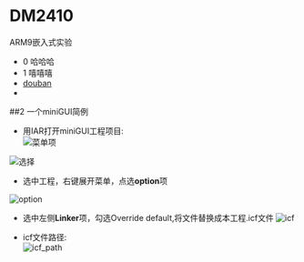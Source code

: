# DM2410
ARM9嵌入式实验


- 0 哈哈哈    
- 1 嘻嘻嘻 
- [douban](wwww.douban.com)
- 


##2 一个miniGUI简例
- 用IAR打开miniGUI工程项目:     
 ![菜单项](http://img3.douban.com/view/photo/large/public/p2239691074.jpg)   

 ![选择](http://img5.douban.com/view/photo/large/public/p2239691076.jpg)     
          
          
- 选中工程，右键展开菜单，点选**option**项   

 ![option](http://img5.douban.com/view/photo/large/public/p2239694336.jpg)   

- 选中左侧**Linker**项，勾选Override default,将文件替换成本工程.icf文件
 ![icf](http://img3.douban.com/view/photo/large/public/p2239694340.jpg)

- icf文件路径:  
  ![icf_path](http://img3.douban.com/view/photo/large/public/p2239694341.jpg)   
